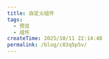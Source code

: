 ```yaml
---
title: 自定义组件
tags:
  - 预览
  - 组件
createTime: 2025/10/11 22:14:48
permalink: /blog/c83q5p5v/
---
```


<CustomComponent />
